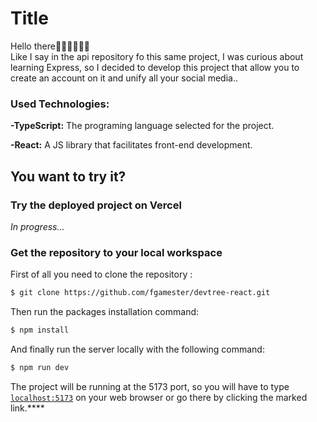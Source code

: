 # Title

Hello there👋🏼👋🏼👋🏼  
Like I say in the api repository fo this same project, I was curious about learning Express, so I decided to develop this project that allow you to create an account on it and unify all your social media..

### Used Technologies:
**-TypeScript:** The programing language selected for the project.

**-React:** A JS library that facilitates front-end development.

## You want to try it?

### Try the deployed project on Vercel
*In progress...*

### Get the repository to your local workspace

First of all you need to clone the repository :
```bash
$ git clone https://github.com/fgamester/devtree-react.git
```
Then run the packages installation command:
```bash
$ npm install
```
And finally run the server locally with the following command:
```bash
$ npm run dev
```
The project will be running at the 5173 port, so you will have to type [`localhost:5173`](http://localhost:5173) on your web browser or go there by clicking the marked link.****